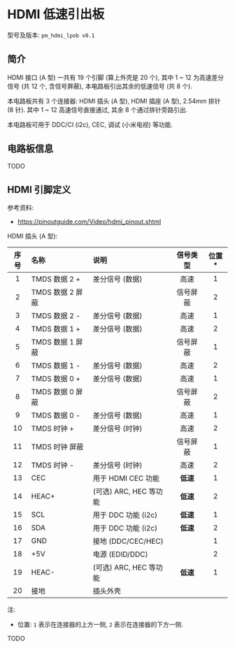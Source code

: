 # HDMI 低速引出板

型号及版本: `pm_hdmi_lpob v0.1`


## 简介

HDMI 接口 (A 型) 一共有 19 个引脚 (算上外壳是 20 个),
其中 1 ~ 12 为高速差分信号 (共 12 个, 含信号屏蔽),
本电路板引出其余的低速信号 (共 8 个).

本电路板共有 3 个连接器:
HDMI 插头 (A 型), HDMI 插座 (A 型), 2.54mm 排针 (8 针).
其中 1 ~ 12 高速信号直接通过, 其余 8 个通过排针旁路引出.

本电路板可用于 DDC/CI (i2c), CEC, 调试 (小米电视) 等功能.


## 电路板信息

TODO


## HDMI 引脚定义

参考资料:
+ <https://pinoutguide.com/Video/hdmi_pinout.shtml>

HDMI 插头 (A 型):

| 序号 | 名称 | 说明 | 信号类型 | 位置* |
| :--: | :--- | :--- | :------: | :---: |
| 1 | TMDS 数据 2 + | 差分信号 (数据) | 高速 | 1 |
| 2 | TMDS 数据 2 屏蔽 | | 信号屏蔽 | 2 |
| 3 | TMDS 数据 2 - | 差分信号 (数据) | 高速 | 1 |
| 4 | TMDS 数据 1 + | 差分信号 (数据) | 高速 | 2 |
| 5 | TMDS 数据 1 屏蔽 | | 信号屏蔽 | 1 |
| 6 | TMDS 数据 1 - | 差分信号 (数据) | 高速 | 2 |
| 7 | TMDS 数据 0 + | 差分信号 (数据) | 高速 | 1 |
| 8 | TMDS 数据 0 屏蔽 | | 信号屏蔽 | 2 |
| 9 | TMDS 数据 0 - | 差分信号 (数据) | 高速 | 1 |
| 10 | TMDS 时钟 + | 差分信号 (时钟) | 高速 | 2 |
| 11 | TMDS 时钟 屏蔽 | | 信号屏蔽 | 1 |
| 12 | TMDS 时钟 - | 差分信号 (时钟) | 高速 | 2 |
| 13 | CEC | 用于 HDMI CEC 功能 | **低速** | 1 |
| 14 | HEAC+ | (可选) ARC, HEC 等功能 | **低速** | 2 |
| 15 | SCL | 用于 DDC 功能 (i2c) | **低速** | 1 |
| 16 | SDA | 用于 DDC 功能 (i2c) | **低速** | 2 |
| 17 | GND | 接地 (DDC/CEC/HEC) | | 1 |
| 18 | +5V | 电源 (EDID/DDC) | | 2 |
| 19 | HEAC- | (可选) ARC, HEC 等功能 | **低速** | 1 |
| 20 | 接地 | 插头外壳 | | |

注:

+ 位置: `1` 表示在连接器的上方一侧, `2` 表示在连接器的下方一侧.


TODO
